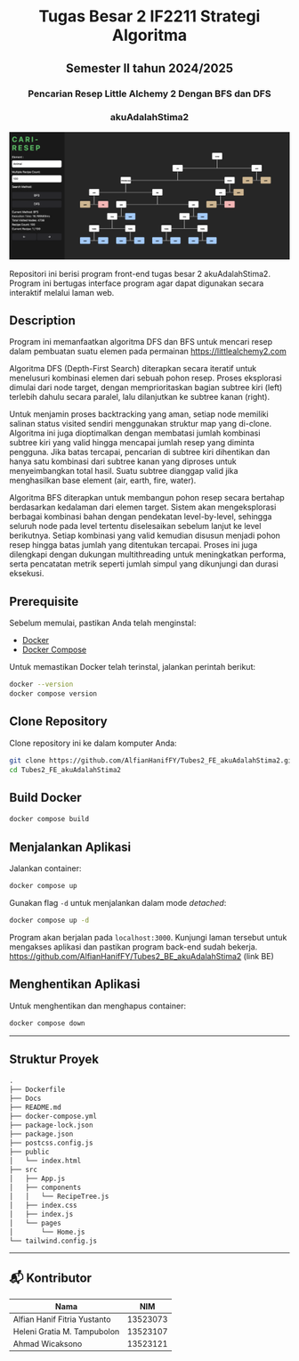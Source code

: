 # <h1 align="center">Tugas Besar 2 IF2211 Strategi Algoritma</h1>

<h2 align="center">Semester II tahun 2024/2025</h2>
<h3 align="center">Pencarian Resep Little Alchemy 2 Dengan BFS dan DFS</h3>
<h3 align="center">akuAdalahStima2</h3>

<p align="center">
  <img src="doc/main.png" alt="Main" width="700">
</p>

Repositori ini berisi program front-end tugas besar 2 akuAdalahStima2. Program ini bertugas interface program agar dapat digunakan secara interaktif melalui laman web.

## Description

Program ini memanfaatkan algoritma DFS dan BFS untuk mencari resep dalam pembuatan suatu elemen pada permainan https://littlealchemy2.com

Algoritma DFS (Depth-First Search) diterapkan secara iteratif untuk menelusuri kombinasi elemen dari sebuah pohon resep. Proses eksplorasi dimulai dari node target, dengan memprioritaskan bagian subtree kiri (left) terlebih dahulu secara paralel, lalu dilanjutkan ke subtree kanan (right).

Untuk menjamin proses backtracking yang aman, setiap node memiliki salinan status visited sendiri menggunakan struktur map yang di-clone. Algoritma ini juga dioptimalkan dengan membatasi jumlah kombinasi subtree kiri yang valid hingga mencapai jumlah resep yang diminta pengguna. Jika batas tercapai, pencarian di subtree kiri dihentikan dan hanya satu kombinasi dari subtree kanan yang diproses untuk menyeimbangkan total hasil. Suatu subtree dianggap valid jika menghasilkan base element (air, earth, fire, water).

Algoritma BFS diterapkan untuk membangun pohon resep secara bertahap berdasarkan kedalaman dari elemen target. Sistem akan mengeksplorasi berbagai kombinasi bahan dengan pendekatan level-by-level, sehingga seluruh node pada level tertentu diselesaikan sebelum lanjut ke level berikutnya. Setiap kombinasi yang valid kemudian disusun menjadi pohon resep hingga batas jumlah yang ditentukan tercapai. Proses ini juga dilengkapi dengan dukungan multithreading untuk meningkatkan performa, serta pencatatan metrik seperti jumlah simpul yang dikunjungi dan durasi eksekusi.

## Prerequisite

Sebelum memulai, pastikan Anda telah menginstal:

- [Docker](https://docs.docker.com/get-docker/)
- [Docker Compose](https://docs.docker.com/compose/install/)

Untuk memastikan Docker telah terinstal, jalankan perintah berikut:

```bash
docker --version
docker compose version
```

## Clone Repository

Clone repository ini ke dalam komputer Anda:

```bash
git clone https://github.com/AlfianHanifFY/Tubes2_FE_akuAdalahStima2.git
cd Tubes2_FE_akuAdalahStima2
```

## Build Docker

```bash
docker compose build
```

## Menjalankan Aplikasi

Jalankan container:

```bash
docker compose up
```

Gunakan flag `-d` untuk menjalankan dalam mode _detached_:

```bash
docker compose up -d
```

Program akan berjalan pada `localhost:3000`. Kunjungi laman tersebut untuk mengakses aplikasi dan pastikan program back-end sudah bekerja. https://github.com/AlfianHanifFY/Tubes2_BE_akuAdalahStima2 (link BE)

## Menghentikan Aplikasi

Untuk menghentikan dan menghapus container:

```bash
docker compose down
```

---

## Struktur Proyek

```text
.
├── Dockerfile
├── Docs
├── README.md
├── docker-compose.yml
├── package-lock.json
├── package.json
├── postcss.config.js
├── public
│   └── index.html
├── src
│   ├── App.js
│   ├── components
│   │   └── RecipeTree.js
│   ├── index.css
│   ├── index.js
│   └── pages
│       └── Home.js
└── tailwind.config.js
```

---

## 📬 Kontributor

| Nama                         | NIM      |
| ---------------------------- | -------- |
| Alfian Hanif Fitria Yustanto | 13523073 |
| Heleni Gratia M. Tampubolon  | 13523107 |
| Ahmad Wicaksono              | 13523121 |
